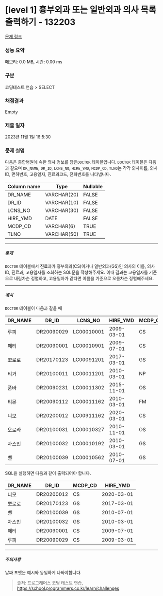 # [level 1] 흉부외과 또는 일반외과 의사 목록 출력하기 - 132203 

[문제 링크](https://school.programmers.co.kr/learn/courses/30/lessons/132203) 

### 성능 요약

메모리: 0.0 MB, 시간: 0.00 ms

### 구분

코딩테스트 연습 > SELECT

### 채점결과

Empty

### 제출 일자

2023년 11월 1일 16:5:30

### 문제 설명

<p>다음은 종합병원에 속한 의사 정보를 담은<code>DOCTOR</code> 테이블입니다. <code>DOCTOR</code> 테이블은 다음과 같으며 <code>DR_NAME</code>, <code>DR_ID</code>, <code>LCNS_NO</code>, <code>HIRE_YMD</code>, <code>MCDP_CD</code>, <code>TLNO</code>는 각각 의사이름, 의사ID, 면허번호, 고용일자, 진료과코드, 전화번호를 나타냅니다.</p>
<table class="table">
        <thead><tr>
<th>Column name</th>
<th>Type</th>
<th>Nullable</th>
</tr>
</thead>
        <tbody><tr>
<td>DR_NAME</td>
<td>VARCHAR(20)</td>
<td>FALSE</td>
</tr>
<tr>
<td>DR_ID</td>
<td>VARCHAR(10)</td>
<td>FALSE</td>
</tr>
<tr>
<td>LCNS_NO</td>
<td>VARCHAR(30)</td>
<td>FALSE</td>
</tr>
<tr>
<td>HIRE_YMD</td>
<td>DATE</td>
<td>FALSE</td>
</tr>
<tr>
<td>MCDP_CD</td>
<td>VARCHAR(6)</td>
<td>TRUE</td>
</tr>
<tr>
<td>TLNO</td>
<td>VARCHAR(50)</td>
<td>TRUE</td>
</tr>
</tbody>
      </table>
<hr>

<h5>문제</h5>

<p><code>DOCTOR</code> 테이블에서 진료과가 흉부외과(CS)이거나 일반외과(GS)인 의사의 이름, 의사ID, 진료과, 고용일자를 조회하는 SQL문을 작성해주세요. 이때 결과는 고용일자를 기준으로 내림차순 정렬하고, 고용일자가 같다면 이름을 기준으로 오름차순 정렬해주세요.</p>

<hr>

<h5>예시</h5>

<p><code>DOCTOR</code> 테이블이 다음과 같을 때</p>
<table class="table">
        <thead><tr>
<th>DR_NAME</th>
<th>DR_ID</th>
<th>LCNS_NO</th>
<th>HIRE_YMD</th>
<th>MCDP_CD</th>
<th>TLNO</th>
</tr>
</thead>
        <tbody><tr>
<td>루피</td>
<td>DR20090029</td>
<td>LC00010001</td>
<td>2009-03-01</td>
<td>CS</td>
<td>01085482011</td>
</tr>
<tr>
<td>패티</td>
<td>DR20090001</td>
<td>LC00010901</td>
<td>2009-07-01</td>
<td>CS</td>
<td>01085220122</td>
</tr>
<tr>
<td>뽀로로</td>
<td>DR20170123</td>
<td>LC00091201</td>
<td>2017-03-01</td>
<td>GS</td>
<td>01034969210</td>
</tr>
<tr>
<td>티거</td>
<td>DR20100011</td>
<td>LC00011201</td>
<td>2010-03-01</td>
<td>NP</td>
<td>01034229818</td>
</tr>
<tr>
<td>품바</td>
<td>DR20090231</td>
<td>LC00011302</td>
<td>2015-11-01</td>
<td>OS</td>
<td>01049840278</td>
</tr>
<tr>
<td>티몬</td>
<td>DR20090112</td>
<td>LC00011162</td>
<td>2010-03-01</td>
<td>FM</td>
<td>01094622190</td>
</tr>
<tr>
<td>니모</td>
<td>DR20200012</td>
<td>LC00911162</td>
<td>2020-03-01</td>
<td>CS</td>
<td>01089483921</td>
</tr>
<tr>
<td>오로라</td>
<td>DR20100031</td>
<td>LC00010327</td>
<td>2010-11-01</td>
<td>OS</td>
<td>01098428957</td>
</tr>
<tr>
<td>자스민</td>
<td>DR20100032</td>
<td>LC00010192</td>
<td>2010-03-01</td>
<td>GS</td>
<td>01023981922</td>
</tr>
<tr>
<td>벨</td>
<td>DR20100039</td>
<td>LC00010562</td>
<td>2010-07-01</td>
<td>GS</td>
<td>01058390758</td>
</tr>
</tbody>
      </table>
<p>SQL을 실행하면 다음과 같이 출력되어야 합니다.</p>
<table class="table">
        <thead><tr>
<th>DR_NAME</th>
<th>DR_ID</th>
<th>MCDP_CD</th>
<th>HIRE_YMD</th>
</tr>
</thead>
        <tbody><tr>
<td>니모</td>
<td>DR20200012</td>
<td>CS</td>
<td>2020-03-01</td>
</tr>
<tr>
<td>뽀로로</td>
<td>DR20170123</td>
<td>GS</td>
<td>2017-03-01</td>
</tr>
<tr>
<td>벨</td>
<td>DR20100039</td>
<td>GS</td>
<td>2010-07-01</td>
</tr>
<tr>
<td>자스민</td>
<td>DR20100032</td>
<td>GS</td>
<td>2010-03-01</td>
</tr>
<tr>
<td>패티</td>
<td>DR20090001</td>
<td>CS</td>
<td>2009-07-01</td>
</tr>
<tr>
<td>루피</td>
<td>DR20090029</td>
<td>CS</td>
<td>2009-03-01</td>
</tr>
</tbody>
      </table>
<hr>

<h5>주의사항</h5>

<p>날짜 포맷은 예시와 동일하게 나와야합니다.</p>


> 출처: 프로그래머스 코딩 테스트 연습, https://school.programmers.co.kr/learn/challenges